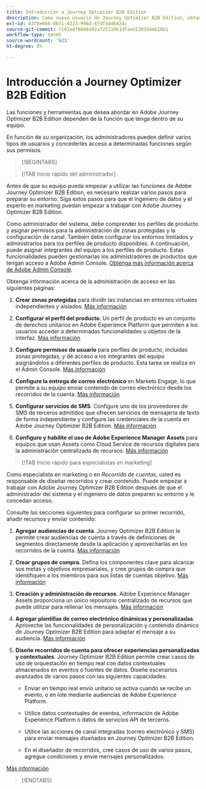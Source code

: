 ```yaml
---
title: Introducción a Journey Optimizer B2B Edition
description: Como nuevo usuario de Journey Optimizer B2B Edition, obtenga información sobre las áreas clave para comenzar.
exl-id: 83f8e666-0b31-4323-9902-4fdf4446424c
source-git-commit: 7103e4f6666482a72511661dfaed1392d4eb16b1
workflow-type: tm+mt
source-wordcount: '623'
ht-degree: 8%

---
```


# Introducción a Journey Optimizer B2B Edition

Las funciones y herramientas que desea abordar en Adobe Journey Optimizer B2B Edition dependen de la función que tenga dentro de su equipo.

En función de su organización, los administradores pueden definir varios tipos de usuarios y concederles acceso a determinadas funciones según sus permisos.

>[!BEGINTABS]

>[!TAB Inicio rápido del administrador]

Antes de que su equipo pueda empezar a utilizar las funciones de Adobe Journey Optimizer B2B Edition, es necesario realizar varios pasos para preparar su entorno. Siga estos pasos para que el ingeniero de datos y el experto en marketing puedan empezar a trabajar con Adobe Journey Optimizer B2B Edition.

Como administrador del sistema, debe comprender los perfiles de producto y asignar permisos para la administración de zonas protegidas y la configuración de canal. También debe configurar los entornos limitados y administrarlos para los perfiles de producto disponibles. A continuación, puede asignar integrantes del equipo a los perfiles de producto. Estas funcionalidades pueden gestionarlas los administradores de productos que tengan acceso a Adobe Admin Console. [Obtenga más información acerca de Adobe Admin Console](https://helpx.adobe.com/es/enterprise/using/admin-console.html).

Obtenga información acerca de la administración de acceso en las siguientes páginas:

1. **Crear zonas protegidas** para dividir las instancias en entornos virtuales independientes y aislados. [Más información](https://experienceleague.adobe.com/en/docs/experience-platform/sandbox/home#understanding-sandboxes)

1. **Configurar el perfil del producto**. Un perfil de producto es un conjunto de derechos unitarios en Adobe Experience Platform que permiten a los usuarios acceder a determinadas funcionalidades u objetos de la interfaz. [Más información](../admin/user-management.md#create-the-marketo-engage-product-profile)

1. **Configure permisos de usuario** para perfiles de producto, incluidas zonas protegidas, y dé acceso a los integrantes del equipo asignándolos a diferentes perfiles de producto. Esta tarea se realiza en el Admin Console. [Más información](../admin/user-management.md#create-a-user-group)

1. **Configure la entrega de correo electrónico** en Marketo Engage, lo que permite a su equipo enviar contenido de correo electrónico desde los recorridos de la cuenta. [Más información](https://experienceleague.adobe.com/en/docs/marketo/using/getting-started/initial-setup/setup-steps#ensure-email-deliverability)

1. **Configurar servicios de SMS**. Configure uno de los proveedores de SMS de terceros admitidos que ofrecen servicios de mensajería de texto de forma independiente y configure las credenciales de la cuenta en Adobe Journey Optimizer B2B Edition. [Más información](../content/sms-authoring.md#create-a-new-api-credentials-for-an-sms-service-provider)

1. **Configure y habilite el uso de Adobe Experience Manager Assets** para equipos que usan Assets como Cloud Service de recursos digitales para la administración centralizada de recursos. [Más información](../admin/configure-aem-repositories.md)

>[!TAB Inicio rápido para especialistas en marketing]

Como especialista en marketing o en _Recorrido de cuentas_, usted es responsable de diseñar recorridos y crear contenido. Puede empezar a trabajar con Adobe Journey Optimizer B2B Edition después de que el administrador del sistema y el ingeniero de datos preparen su entorno y le concedan acceso.

Consulte las secciones siguientes para configurar su primer recorrido, añadir recursos y enviar contenido:

1. **Agregar audiencias de cuenta**. Journey Optimizer B2B Edition le permite crear audiencias de cuenta a través de definiciones de segmentos directamente desde la aplicación y aprovecharlas en los recorridos de la cuenta. [Más información](../audiences/account-audience-overview.md)

1. **Crear grupos de compra**. Defina los componentes clave para alcanzar sus metas y objetivos empresariales, y cree grupos de compra que identifiquen a los miembros para sus listas de cuentas objetivo. [Más información](../buying-groups/buying-groups-overview.md)

1. **Creación y administración de recursos**. Adobe Experience Manager Assets proporciona un único repositorio centralizado de recursos que puede utilizar para rellenar los mensajes. [Más información](../content/assets-overview.md)

1. **Agregar plantillas de correo electrónico dinámicas y personalizadas**. Aproveche las funcionalidades de personalización y contenido dinámico de Journey Optimizer B2B Edition para adaptar el mensaje a su audiencia. [Más información](../content/email-templates.md)

1. **Diseñe recorridos de cuenta para ofrecer experiencias personalizadas y contextuales**. Journey Optimizer B2B Edition permite crear casos de uso de orquestación en tiempo real con datos contextuales almacenados en eventos o fuentes de datos. Diseñe escenarios avanzados de varios pasos con las siguientes capacidades:

   * Enviar en tiempo real envío unitario se activa cuando se recibe un evento, o en lote mediante audiencias de Adobe Experience Platform.

   * Utilice datos contextuales de eventos, información de Adobe Experience Platform o datos de servicios API de terceros.

   * Utilice las acciones de canal integradas (correo electrónico y SMS) para enviar mensajes diseñados en Journey Optimizer B2B Edition.

   * En el diseñador de recorridos, cree casos de uso de varios pasos, agregue condiciones y envíe mensajes personalizados.

[Más información](../journeys/journey-overview.md)

>[!ENDTABS]
